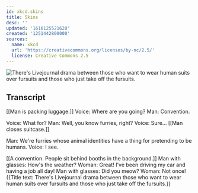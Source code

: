 ```yaml
---
id: xkcd.skins
title: Skins
desc: ''
updated: '1616125521620'
created: '1251442800000'
sources:
  name: xkcd
  url: 'https://creativecommons.org/licenses/by-nc/2.5/'
  license: Creative Commons 2.5
---
```

![There's Livejournal drama between those who want to wear human suits over fursuits and those who just take off the fursuits.](https://imgs.xkcd.com/comics/skins.png)

## Transcript
[[Man is packing luggage.]]
Voice: Where are you going?
Man: Convention.

Voice: What for?
Man: Well, you know furries, right?
Voice: Sure...
[[Man closes suitcase.]]

Man: We're furries whose animal identities have a thing for pretending to be humans.
Voice: I see.

[[A convention.  People sit behind booths in the background.]]
Man with glasses: How's the weather?
Woman: Great! I've been driving my car and having a job all day!
Man with glasses: Did you meow?
Woman: Not once!
{{Title text: There's Livejournal drama between those who want to wear human suits over fursuits and those who just take off the fursuits.}}
